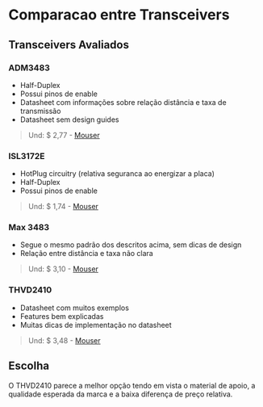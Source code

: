 # Comparacao entre Transceivers

## Transceivers Avaliados

### ADM3483
- Half-Duplex
- Possui pinos de enable
- Datasheet com informações sobre relação distância e taxa de transmissão
- Datasheet sem design guides
> Und: $ 2,77 - [Mouser](https://br.mouser.com/ProductDetail/Analog-Devices/ADM3483ARZ-REEL7?qs=BpaRKvA4VqF0Xv91YWX0aA%3D%3D)

### ISL3172E
- HotPlug circuitry (relativa seguranca ao energizar a placa)
- Half-Duplex
- Possui pinos de enable
> Und: $ 1,74 - [Mouser](https://br.mouser.com/ProductDetail/Renesas-Intersil/ISL3172EIUZ?qs=9fLuogzTs8KWIu%2FFsIeyqQ%3D%3D)

### Max 3483
- Segue o mesmo padrão dos descritos acima, sem dicas de design
- Relação entre distância e taxa não clara
> Und: $ 3,10 - [Mouser](https://br.mouser.com/ProductDetail/Maxim-Integrated/MAX3483CSA%2bT?qs=LHmEVA8xxfbEkwXHcPUozQ%3D%3D)

### THVD2410
- Datasheet com muitos exemplos 
- Features bem explicadas
- Muitas dicas de implementação no datasheet
> Und: $ 3,48 - [Mouser](https://br.mouser.com/ProductDetail/Texas-Instruments/THVD2410DR?qs=sGAEpiMZZMutXGli8Ay4kAoIdUySgvbHWvY8ceVHoHw%3D)
## Escolha
O THVD2410 parece a melhor opção tendo em vista o material de apoio, a qualidade esperada da marca e a baixa diferença de preço relativa.
